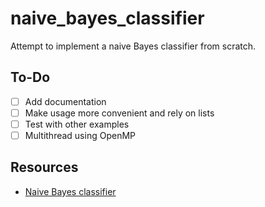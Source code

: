 # naive_bayes_classifier

Attempt to implement a naive Bayes classifier from scratch.

## To-Do

- [ ] Add documentation
- [ ] Make usage more convenient and rely on lists
- [ ] Test with other examples
- [ ] Multithread using OpenMP

## Resources

- [Naive Bayes classifier](https://en.wikipedia.org/wiki/Naive_Bayes_classifier)
